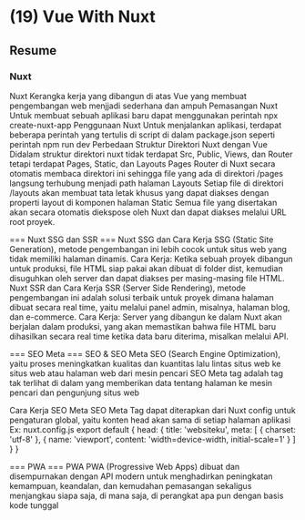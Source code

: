 # (19) Vue With Nuxt

## Resume
### Nuxt
Nuxt Kerangka kerja yang dibangun di atas Vue yang membuat pengembangan web menjjadi sederhana dan ampuh
Pemasangan Nuxt Untuk membuat sebuah aplikasi baru dapat menggunakan perintah npx create-nuxt-app
Penggunaan Nuxt Untuk menjalankan aplikasi, terdapat beberapa perintah yang tertulis di script di dalam package.json seperti perintah npm run dev
Perbedaan Struktur Direktori Nuxt dengan Vue
Didalam struktur direktori nuxt tidak terdapat Src, Public, Views, dan Router tetapi terdapat Pages, Static, dan Layouts
Pages Router di Nuxt secara otomatis membaca direktori ini sehingga file yang ada di direktori /pages langsung terhubung menjadi path halaman
Layouts Setiap file di direktori /layouts akan membuat tata letak khusus yang dapat diakses dengan properti layout di komponen halaman
Static Semua file yang disertakan akan secara otomatis diekspose oleh Nuxt dan dapat diakses melalui URL root proyek.


=== Nuxt SSG dan SSR ===
Nuxt SSG dan Cara Kerja SSG (Static Site Generation), metode pengembangan ini lebih cocok untuk situs web yang tidak memiliki halaman dinamis.
Cara Kerja: Ketika sebuah proyek dibangun untuk produksi, file HTML siap pakai akan dibuat di folder dist, kemudian disuguhkan oleh server dan dapat diakses per masing-masing file HTML.
Nuxt SSR dan Cara Kerja SSR (Server Side Rendering), metode pengembangan ini adalah solusi terbaik untuk proyek dimana halaman dibuat secara real time, yaitu melalui panel admin, misalnya, halaman blog, dan e-commerce.
Cara Kerja: Server yang dibangun ke dalam Nuxt akan berjalan dalam produksi, yang akan memastikan bahwa file HTML baru dihasilkan secara real time ketika data baru diterima, misalkan melalui API.

=== SEO Meta ===
SEO & SEO Meta SEO (Search Engine Optimization), yaitu proses meningkatkan kualitas dan kuantitas lalu lintas situs web ke situs web atau halaman web dari mesin pencari
SEO Meta tag adalah tag tak terlihat di dalam yang memberikan data tentang halaman ke mesin pencari dan pengunjung situs web

Cara Kerja SEO Meta SEO Meta Tag dapat diterapkan dari Nuxt config untuk pengaturan global, yaitu konten head akan sama di setiap halaman aplikasi Ex: nuxt.config.js export default { head: { title: 'websiteku', meta: [ { charset: 'utf-8' }, { name: 'viewport', content: 'width=device-width, initial-scale=1' } ] } }

=== PWA ===
PWA PWA (Progressive Web Apps) dibuat dan disempurnakan dengan API modern untuk menghadirkan peningkatan kemampuan, keandalan, dan kemudahan pemasangan sekaligus menjangkau siapa saja, di mana saja, di perangkat apa pun dengan basis kode tunggal
